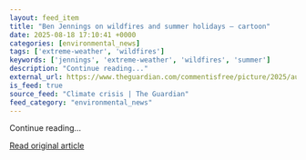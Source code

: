 ```yaml
---
layout: feed_item
title: "Ben Jennings on wildfires and summer holidays – cartoon"
date: 2025-08-18 17:10:41 +0000
categories: [environmental_news]
tags: ['extreme-weather', 'wildfires']
keywords: ['jennings', 'extreme-weather', 'wildfires', 'summer']
description: "Continue reading..."
external_url: https://www.theguardian.com/commentisfree/picture/2025/aug/18/ben-jennings-on-wildfires-and-summer-holidays-cartoon
is_feed: true
source_feed: "Climate crisis | The Guardian"
feed_category: "environmental_news"
---
```


Continue reading...

[Read original article](https://www.theguardian.com/commentisfree/picture/2025/aug/18/ben-jennings-on-wildfires-and-summer-holidays-cartoon)
